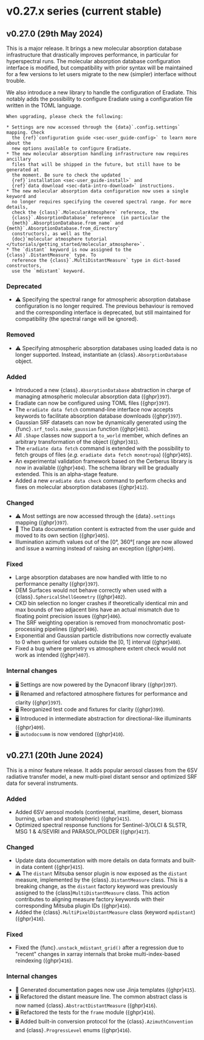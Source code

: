 # v0.27.x series (current stable)

## v0.27.0 (29th May 2024)

This is a major release. It brings a new molecular absorption database
infrastructure that drastically improves performance, in particular for
hyperspectral runs. The molecular absorption database configuration interface is
modified, but compatibility with prior syntax will be maintained for a few
versions to let users migrate to the new (simpler) interface without trouble.

We also introduce a new library to handle the configuration of Eradiate. This
notably adds the possibility to configure Eradiate using a configuration file
written in the TOML language.

```{warning}
When upgrading, please check the following:

* Settings are now accessed through the {data}`.config.settings` mapping. Check
  the {ref}`configuration guide <sec-user_guide-config>` to learn more about the
  new options available to configure Eradiate.
* The new molecular absorption handling infrastructure now requires ancillary
  files that will be shipped in the future, but still have to be generated at
  the moment. Be sure to check the updated
  {ref}`installation <sec-user_guide-install>` and
  {ref}`data download <sec-data-intro-download>` instructions.
* The new molecular absorption data configuration now uses a single keyword and
  no longer requires specifying the covered spectral range. For more details,
  check the {class}`.MolecularAtmosphere` reference, the
  {class}`.AbsorptionDatabase` reference  (in particular the
  {meth}`.AbsorptionDatabase.from_name` and {meth}`.AbsorptionDatabase.from_directory`
  constructors), as well as the
  {doc}`molecular atmosphere tutorial </tutorials/getting_started/molecular_atmosphere>`.
* The `distant` keyword is now assigned to the {class}`.DistantMeasure` type. To
  reference the {class}`.MultiDistantMeasure` type in dict-based constructors,
  use the `mdistant` keyword.
```

### Deprecated

* ⚠️ Specifying the spectral range for atmospheric absorption database
  configuration is no longer required. The previous behaviour is removed and
  the corresponding interface is deprecated, but still maintained for
  compatibility (the spectral range will be ignored).

### Removed

* ⚠️ Specifying atmospheric absorption databases using loaded data is no longer
  supported. Instead, instantiate an {class}`.AbsorptionDatabase` object.

### Added

* Introduced a new {class}`.AbsorptionDatabase` abstraction in charge of
  managing atmospheric molecular absorption data ({ghpr}`397`).
* Eradiate can now be configured using TOML files ({ghpr}`397`).
* The `eradiate data fetch` command-line interface now accepts keywords to
  facilitate absorption database downloads ({ghpr}`397`).
* Gaussian SRF datasets can now be dynamically generated using the
  {func}`.srf_tools.make_gaussian` function ({ghpr}`401`).
* All `.Shape` classes now support a `to_world` member, which defines an
  arbitrary transformation of the object ({ghpr}`381`).
* The `eradiate data fetch` command is extended with the possibility to fetch
  groups of files (*e.g.* `eradiate data fetch monotropa`) ({ghpr}`405`).
* An experimental validation framework based on the Cerberus library is now in
  available ({ghpr}`404`). The schema library will be gradually extended. This
  is an alpha-stage feature.
* Added a new `eradiate data check` command to perform checks and fixes on
  molecular absorption databases ({ghpr}`412`).

### Changed

* ⚠️ Most settings are now accessed through the {data}`.settings` mapping
  ({ghpr}`397`).
* 📖 The Data documentation content is extracted from the user guide and moved
  to its own section ({ghpr}`405`).
* Illumination azimuth values out of the [0°, 360°[ range are now allowed and
  issue a warning instead of raising an exception ({ghpr}`409`).

### Fixed

* Large absorption databases are now handled with little to no performance
  penalty ({ghpr}`397`).
* DEM Surfaces would not behave correctly when used with a
  {class}`.SphericalShellGeometry` ({ghpr}`402`).
* CKD bin selection no longer crashes if theoretically identical min and max
  bounds of two adjacent bins have an actual mismatch due to floating point
  precision issues ({ghpr}`406`).
* The SRF weighting operation is removed from monochromatic post-processing
  pipelines ({ghpr}`406`).
* Exponential and Gaussian particle distributions now correctly evaluate to 0
  when queried for values outside the [0, 1] interval ({ghpr}`408`).
* Fixed a bug where geometry vs atmosphere extent check would not work as
  intended ({ghpr}`407`).

### Internal changes

* 🖥️ Settings are now powered by the Dynaconf library ({ghpr}`397`).
* 🖥️ Renamed and refactored atmosphere fixtures for performance and clarity
  ({ghpr}`397`).
* 🖥️ Reorganized test code and fixtures for clarity ({ghpr}`399`).
* 🖥️ Introduced in intermediate abstraction for directional-like illuminants
  ({ghpr}`409`).
* 🖥️ `autodocsumm` is now vendored ({ghpr}`410`).

## v0.27.1 (20th June 2024)

This is a minor feature release. It adds popular aerosol classes from the 6SV
radiative transfer model, a new multi-pixel distant sensor and optimized SRF
data for several instruments.

### Added

* Added 6SV aerosol models (continental, maritime, desert, biomass burning,
  urban and stratospheric) ({ghpr}`415`).
* Optimized spectral response functions for Sentinel-3/OLCI & SLSTR,
  MSG 1 & 4/SEVIRI and PARASOL/POLDER ({ghpr}`417`).

### Changed

* Update data documentation with more details on data formats and built-in data
  content ({ghpr}`415`).
* ⚠️ The `distant` Mitsuba sensor plugin is now exposed as the `distant` measure,
  implemented by the {class}`.DistantMeasure` class. This is a breaking change,
  as the `distant` factory keyword was previously assigned to the
  {class}`MultiDistantMeasure` class. This action contributes to aligning
  measure factory keywords with their corresponding Mitsuba plugin IDs
  ({ghpr}`416`).
* Added the {class}`.MultiPixelDistantMeasure` class (keyword `mpdistant`)
  ({ghpr}`416`).

### Fixed

* Fixed the {func}`.unstack_mdistant_grid()` after a regression due to "recent"
  changes in xarray internals that broke multi-index-based reindexing ({ghpr}`416`).

### Internal changes

* 📖 Generated documentation pages now use Jinja templates ({ghpr}`415`).
* 🖥️ Refactored the distant measure line. The common abstract class is now named
  {class}`.AbstractDistantMeasure` ({ghpr}`416`).
* 🖥️ Refactored the tests for the `frame` module ({ghpr}`416`).
* 🖥️ Added built-in conversion protocol for the {class}`.AzimuthConvention` and
  {class}`.ProgressLevel` enums ({ghpr}`416`).
